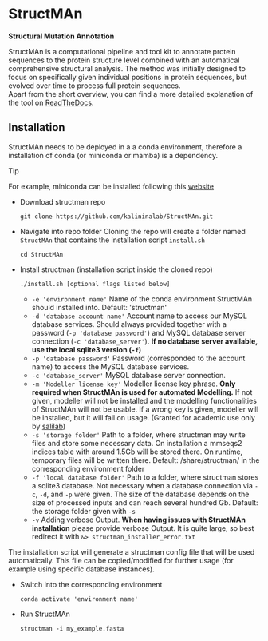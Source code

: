 # StructMAn

**Structural Mutation Annotation**

StructMAn is a computational pipeline and tool kit to annotate protein sequences to the protein structure level combined with an automatical comprehensive structural analysis. The method was initially designed to focus on specifically given individual positions in protein sequences, but evolved over time to process full protein sequences.  \
Apart from the short overview, you can find a more detailed explanation of the tool on 
[ReadTheDocs](https://structman.readthedocs.io/en/main/). 

## Installation

StructMAn needs to be deployed in a a conda environment, therefore a installation of conda (or miniconda or mamba) is a dependency.
>[!TIP]
>For example, miniconda can be installed following this [website](https://docs.anaconda.com/miniconda/miniconda-install/)

* Download structman repo
  ```
  git clone https://github.com/kalininalab/StructMAn.git
  ```
* Navigate into repo folder
  Cloning the repo will create a folder named `StructMAn` that contains the installation script `install.sh`
  ```
  cd StructMAn
  ```

* Install structman (installation script inside the cloned repo)
  ```
  ./install.sh [optional flags listed below]
  ```
  * `-e 'environment name'` Name of the conda environment StructMAn should installed into. Default: 'structman'
  * `-d 'database account name'` Account name to access our MySQL database services. Should always provided together with a password (`-p 'database password'`) and MySQL database server connection (`-c 'database_server'`). **If no database server available, use the local sqlite3 version (`-f`)**
  * `-p 'database password'` Password (corresponded to the account name) to access the MySQL database services.
  * `-c 'database_server'` MySQL database server connection.
  * `-m 'Modeller license key'` Modeller license key phrase. **Only required when StructMAn is used for automated Modelling.** If not given, modeller will not be installed and the modelling functionalities of StructMAn will not be usable. If a wrong key is given, modeller will be installed, but it will fail on usage. (Granted for academic use only by [salilab](https://salilab.org/modeller/))
  * `-s 'storage folder'` Path to a folder, where structman may write files and store some necessary data. On installation a mmseqs2 indices table with around 1.5Gb will be stored there. On runtime, temporary files will be written there. Default: /share/structman/ in the corresponding environment folder
  * `-f 'local database folder'` Path to a folder, where structman stores a sqlite3 database. Not necessary when a database connection via `-c`, `-d`, and `-p` were given. The size of the database depends on the size of processed inputs and can reach several hundred Gb. Default: the storage folder given with `-s`
  * `-v` Adding verbose Output. **When having issues with StructMAn installation** please provide verbose Output. It is quite large, so best redirect it with `&> structman_installer_error.txt`

 The installation script will generate a structman config file that will be used automatically. This file can be copied/modified for further usage (for example using specific database instances).

 * Switch into the corresponding environment
   ```
   conda activate 'environment name'
   ```
 * Run StructMAn
   ```
   structman -i my_example.fasta
   ```
